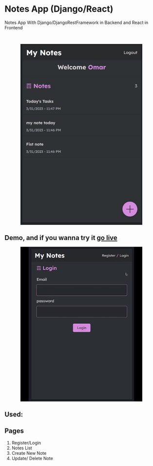 # Notes App (Django/React)
Notes App With Django/DjangoRestFramework in Backend and React in Frontend

<br>

<p align="center">
  <img align="center" src="https://github.com/omarreda22/Notes-App-with-Django-and-React/blob/main/frontend/src/assets/mynote.PNG" style="width:400px">
</p>


## Demo, and if you wanna try it [go live](https://mynotesapplication.netlify.app/)

<p align="center">
  <img align="center" src="https://github.com/omarreda22/Notes-App-with-Django-and-React/blob/main/frontend/src/assets/my_notes.gif" style="width:400px">
</p>


## Used:


## Pages
1. Register/Login
2. Notes List
3. Create New Note
4. Update/ Delete Note
